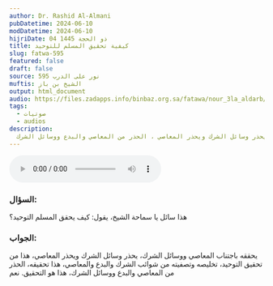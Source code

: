 ```yaml
---
author: Dr. Rashid Al-Almani
pubDatetime: 2024-06-10
modDatetime: 2024-06-10
hijriDate: 04 ذو الحجة 1445
title: كيفية تحقيق المسلم للتوحيد
slug: fatwa-595
featured: false
draft: false
source: نور على الدرب 595
muftis: الشيخ بن باز
output: html_document
audio: https://files.zadapps.info/binbaz.org.sa/fatawa/nour_3la_aldarb/nour_595/59520.mp3
tags:
  - صوتيات
  - audios
description:
  يحققه باجتناب المعاصي ووسائل الشرك، يحذر وسائل الشرك ويحذر المعاصي ، الحذر من المعاصي والبدع ووسائل الشرك
---
```


<audio controls>
 <source src="https://files.zadapps.info/binbaz.org.sa/fatawa/nour_3la_aldarb/nour_595/59520.mp3" type="audio/mpeg"/><p>Your browser does not support the audio element.</p>
</audio>


### السؤال:
هذا سائل يا سماحة الشيخ، يقول: كيف يحقق المسلم التوحيد؟

### الجواب:
يحققه باجتناب المعاصي ووسائل الشرك، يحذر وسائل الشرك ويحذر المعاصي، هذا من تحقيق التوحيد، تخليصه وتصفيته من شوائب الشرك والبدع والمعاصي، هذا تحقيقه، الحذر من المعاصي والبدع ووسائل الشرك، هذا هو التحقيق. نعم

